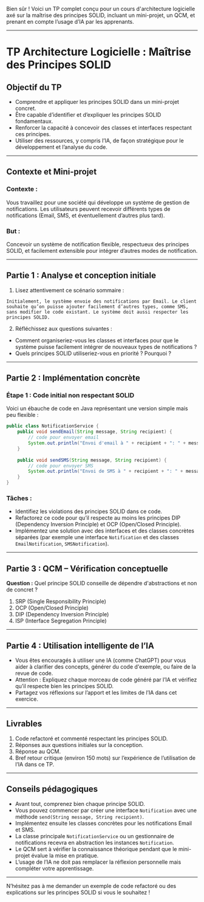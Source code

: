 Bien sûr ! Voici un TP complet conçu pour un cours d'architecture logicielle axé sur la maîtrise des principes SOLID, incluant un mini-projet, un QCM, et prenant en compte l’usage d’IA par les apprenants.

---

# TP Architecture Logicielle : Maîtrise des Principes SOLID

## Objectif du TP
- Comprendre et appliquer les principes SOLID dans un mini-projet concret.
- Être capable d’identifier et d’expliquer les principes SOLID fondamentaux.
- Renforcer la capacité à concevoir des classes et interfaces respectant ces principes.
- Utiliser des ressources, y compris l’IA, de façon stratégique pour le développement et l’analyse du code.

---

## Contexte et Mini-projet

### Contexte :
Vous travaillez pour une société qui développe un système de gestion de notifications. Les utilisateurs peuvent recevoir différents types de notifications (Email, SMS, et éventuellement d’autres plus tard).

### But :
Concevoir un système de notification flexible, respectueux des principes SOLID, et facilement extensible pour intégrer d’autres modes de notification.

---

## Partie 1 : Analyse et conception initiale

1. Lisez attentivement ce scénario sommaire :

```plaintext
Initialement, le système envoie des notifications par Email. Le client souhaite qu’on puisse ajouter facilement d’autres types, comme SMS, sans modifier le code existant. Le système doit aussi respecter les principes SOLID.
```

2. Réfléchissez aux questions suivantes :

- Comment organiseriez-vous les classes et interfaces pour que le système puisse facilement intégrer de nouveaux types de notifications ?
- Quels principes SOLID utiliseriez-vous en priorité ? Pourquoi ?

---

## Partie 2 : Implémentation concrète

### Étape 1 : Code initial non respectant SOLID

Voici un ébauche de code en Java représentant une version simple mais peu flexible :

```java
public class NotificationService {
    public void sendEmail(String message, String recipient) {
        // code pour envoyer email
        System.out.println("Envoi d'email à " + recipient + ": " + message);
    }
    
    public void sendSMS(String message, String recipient) {
        // code pour envoyer SMS
        System.out.println("Envoi de SMS à " + recipient + ": " + message);
    }
}
```

### Tâches :

- Identifiez les violations des principes SOLID dans ce code.
- Refactorez ce code pour qu’il respecte au moins les principes DIP (Dependency Inversion Principle) et OCP (Open/Closed Principle).
- Implémentez une solution avec des interfaces et des classes concrètes séparées (par exemple une interface `Notification` et des classes `EmailNotification`, `SMSNotification`).

---

## Partie 3 : QCM – Vérification conceptuelle

**Question :** Quel principe SOLID conseille de dépendre d'abstractions et non de concret ?

1. SRP (Single Responsibility Principle)  
2. OCP (Open/Closed Principle)  
3. DIP (Dependency Inversion Principle)  
4. ISP (Interface Segregation Principle)  

---

## Partie 4 : Utilisation intelligente de l’IA

- Vous êtes encouragés à utiliser une IA (comme ChatGPT) pour vous aider à clarifier des concepts, générer du code d'exemple, ou faire de la revue de code.
- Attention : Expliquez chaque morceau de code généré par l’IA et vérifiez qu’il respecte bien les principes SOLID.
- Partagez vos réflexions sur l’apport et les limites de l’IA dans cet exercice.

---

## Livrables

1. Code refactoré et commenté respectant les principes SOLID.
2. Réponses aux questions initiales sur la conception.
3. Réponse au QCM.
4. Bref retour critique (environ 150 mots) sur l’expérience de l’utilisation de l’IA dans ce TP.

---

## Conseils pédagogiques

- Avant tout, comprenez bien chaque principe SOLID.
- Vous pouvez commencer par créer une interface `Notification` avec une méthode `send(String message, String recipient)`.
- Implémentez ensuite les classes concrètes pour les notifications Email et SMS.
- La classe principale `NotificationService` ou un gestionnaire de notifications recevra en abstraction les instances `Notification`.
- Le QCM sert à vérifier la connaissance théorique pendant que le mini-projet évalue la mise en pratique.
- L’usage de l’IA ne doit pas remplacer la réflexion personnelle mais compléter votre apprentissage.

---

N’hésitez pas à me demander un exemple de code refactoré ou des explications sur les principes SOLID si vous le souhaitez !